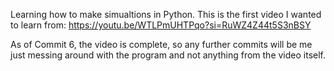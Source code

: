 Learning how to make simualtions in Python.
This is the first video I wanted to learn from:
https://youtu.be/WTLPmUHTPqo?si=RuWZ4Z44t5S3nBSY

As of Commit 6, the video is complete, so any further commits will be me just messing around with the program and not anything from the video itself.
